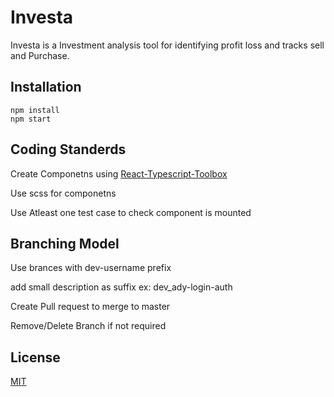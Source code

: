 # Investa

Investa is a Investment analysis tool for identifying profit loss and tracks sell and Purchase.


## Installation

```node
npm install
npm start
```

## Coding Standerds
Create Componetns using [React-Typescript-Toolbox](https://marketplace.visualstudio.com/items?itemName=svenliebig.react-typescript-toolbox)

Use scss for componetns

Use Atleast one test case to check component is mounted




## Branching Model
 Use brances with dev-username prefix

 add small description as suffix
 ex: dev_ady-login-auth

 Create Pull request to merge to master 

 Remove/Delete Branch if not required 

## License
[MIT](https://choosealicense.com/licenses/mit/)


